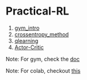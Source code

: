 # Practical-RL

1. [gym_intro](https://colab.research.google.com/drive/1AsFzJDEI9OtlmGHyuqr21iMLKy4OgAMg)
2. [crossentropy_method](https://colab.research.google.com/drive/1Nu7NtjIQG2MRB2TnQ63RW4E9n_2MNblR)
3. [qlearning](https://colab.research.google.com/drive/1nDO-XfgkAgABCe2jYNAFwmi4plr2xJoc)
4. [Actor-Critic](https://colab.research.google.com/drive/1-TiI1dNIQDukkQC1PXy7mhDT883j9ua9)

Note: For gym, check the [doc](https://gym.openai.com/docs/)
      
Note: For colab, checkout [this](https://medium.com/deep-learning-turkey/google-colab-free-gpu-tutorial-e113627b9f5d)
